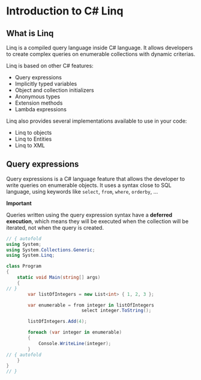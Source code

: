 # Introduction to C# Linq

## What is Linq

Linq is a compiled query language inside C# language. It allows developers to create complex queries on enumerable collections with dynamic criterias.

Linq is based on other C# features:
* Query expressions
* Implicitly typed variables
* Object and collection initializers
* Anonymous types
* Extension methods
* Lambda expressions

Linq also provides several implementations available to use in your code:
* Linq to objects
* Linq to Entities
* Linq to XML

## Query expressions

Query expressions is a C# language feature that allows the developer to write queries on enumerable objects.
It uses a syntax close to SQL language, using keywords like `select`, `from`, `where`, `orderby`, ...

**Important**

Queries written using the query expression syntax have a **deferred execution**, which means they will be executed when the collection will be iterated, not when the query is created.

```C# runnable
// { autofold 
using System;
using System.Collections.Generic;
using System.Linq;

class Program
{
    static void Main(string[] args)
    {
// }
        var listOfIntegers = new List<int> { 1, 2, 3 };

        var enumerable = from integer in listOfIntegers
                            select integer.ToString();

        listOfIntegers.Add(4);

        foreach (var integer in enumerable)
        {
            Console.WriteLine(integer);
        }
// { autofold 
    }
}
// }
```